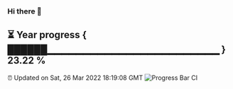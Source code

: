### Hi there 👋
⏳ Year progress { ██████▁▁▁▁▁▁▁▁▁▁▁▁▁▁▁▁▁▁▁▁▁▁▁▁ } 23.22 %
---
⏰ Updated on Sat, 26 Mar 2022 18:19:08 GMT
![Progress Bar CI](https://github.com/liununu/liununu/workflows/Progress%20Bar%20CI/badge.svg)
